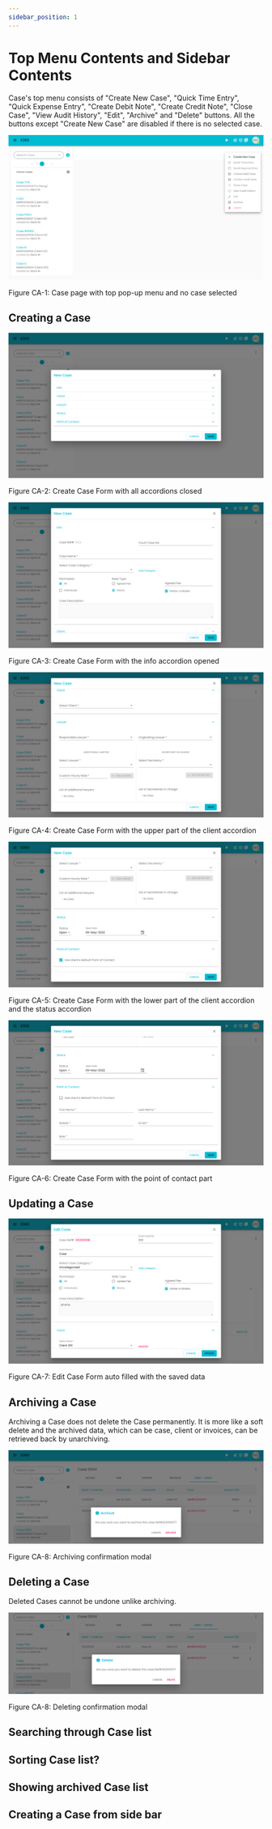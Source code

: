 ```yaml
---
sidebar_position: 1
---
```

# Top Menu Contents and Sidebar Contents

Case's top menu consists of "Create New Case", "Quick Time Entry", "Quick Expense Entry", "Create Debit Note", "Create Credit Note", "Close Case", "View Audit History", "Edit", "Archive" and "Delete" buttons. All the buttons except "Create New Case" are disabled if there is no selected case.

![Alt text](/img/case/case_initial.png?raw=true "Case page with top pop-up menu and no case selected")

Figure CA-1: Case page with top pop-up menu and no case selected

## Creating a Case

![Alt text](/img/case/case_create_form.png?raw=true "Create Case Form with all accordions closed")

Figure CA-2: Create Case Form with all accordions closed

![Alt text](/img/case/case_create_form_info.png?raw=true "Create Case Form with the info accordion opened")

Figure CA-3: Create Case Form with the info accordion opened

![Alt text](/img/case/case_create_form_client_lawyer.png?raw=true "Create Case Form with the upper part of the client accordion")

Figure CA-4: Create Case Form with the upper part of the client accordion

![Alt text](/img/case/case_create_form_status.png?raw=true "Create Case Form with the lower part of the client accordion and the status accordion")

Figure CA-5: Create Case Form with the lower part of the client accordion and the status accordion

![Alt text](/img/case/case_create_form_point_of_contact.png?raw=true "Create Case Form with the point of contact part")

Figure CA-6: Create Case Form with the point of contact part

## Updating a Case

![Alt text](/img/case/case_update_form.png?raw=true "Edit Case Form auto filled with the saved data")

Figure CA-7: Edit Case Form auto filled with the saved data

## Archiving a Case
Archiving a Case does not delete the Case permanently. It is more like a soft delete and the archived data, which can be case, client or invoices, can be retrieved back by unarchiving. 

![Alt text](/img/case/case_archive.png?raw=true "Archiving confirmation modal")

Figure CA-8: Archiving confirmation modal

## Deleting a Case
Deleted Cases cannot be undone unlike archiving.

![Alt text](/img/case/case_delete.png?raw=true "Deleting confirmation modal")

Figure CA-8: Deleting confirmation modal

## Searching through Case list

## Sorting Case list?

## Showing archived Case list

## Creating a Case from side bar